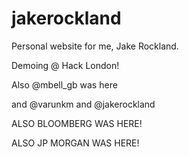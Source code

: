 # jakerockland
Personal website for me, Jake Rockland.

Demoing @ Hack London!

Also @mbell_gb was here

and @varunkm and @jakerockland

ALSO BLOOMBERG WAS HERE!

ALSO JP MORGAN WAS HERE!
